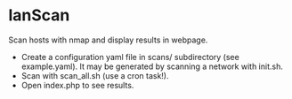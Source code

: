 # lanScan

Scan hosts with nmap and display results in webpage.

* Create a configuration yaml file in scans/ subdirectory (see example.yaml).
It may be generated by scanning a network with init.sh.
* Scan with scan_all.sh (use a cron task!).
* Open index.php to see results.